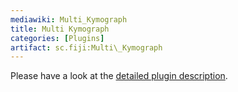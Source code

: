 ```yaml
---
mediawiki: Multi_Kymograph
title: Multi Kymograph
categories: [Plugins]
artifact: sc.fiji:Multi\_Kymograph
---
```


Please have a look at the [detailed plugin description](http://www.embl.de/eamnet/html/body_kymograph.html).


